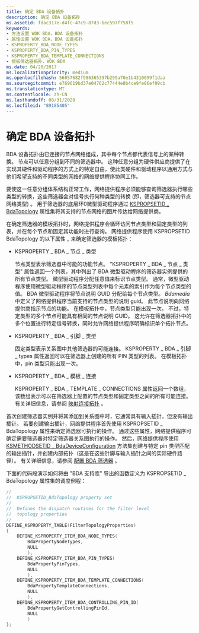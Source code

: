```yaml
---
title: 确定 BDA 设备拓扑
description: 确定 BDA 设备拓扑
ms.assetid: fdac317e-d4fc-47c9-87d3-bec597f758f5
keywords:
- 方法设置 WDK BDA，BDA 设备拓扑
- 属性设置 WDK BDA，BDA 设备拓扑
- KSPROPERTY_BDA_NODE_TYPES
- KSPROPERTY_BDA_PIN_TYPES
- KSPROPERTY_BDA_TEMPLATE_CONNECTIONS
- 模板筛选器拓扑，WDK BDA
ms.date: 04/20/2017
ms.localizationpriority: medium
ms.openlocfilehash: 56057682f986365397b299a70e1b4310099f1daa
ms.sourcegitcommit: e769619bd37e04762c77444e8b4ce9fe86ef09cb
ms.translationtype: MT
ms.contentlocale: zh-CN
ms.lasthandoff: 08/31/2020
ms.locfileid: "89185405"
---
```

# <a name="determining-bda-device-topology"></a>确定 BDA 设备拓扑





BDA 设备拓扑由已连接的节点网络组成，其中每个节点都代表信号上的某种转换。 节点可以任意分组到不同的筛选器中。 这种任意分组为硬件供应商提供了在实现其硬件和驱动程序的方式上的特定自由，使此类硬件和驱动程序以通用方式与他们希望支持的不同类型的网络的网络提供程序协同工作。

要使这一任意分组体系结构正常工作，网络提供程序必须能够查询筛选器执行哪些类型的转换，这些筛选器会对信号执行何种类型的转换 (即，筛选器可支持的节点网络类型) 。 用于筛选器的底层环0微型驱动程序通过 [KSPROPSETID \_ BdaTopology](./kspropsetid-bdatopology.md) 属性集将其支持的节点网络的图片传达给网络提供商。

在确定筛选器的模板拓扑时，网络提供程序会循环访问节点类型和固定类型的列表，并在每个节点和固定其功能时进行查询。 网络提供程序使用 KSPROPSETID BdaTopology 的以下属性 \_ 来确定筛选器的模板拓扑：

-   KSPROPERTY \_ BDA \_ 节点 \_ 类型

    节点类型表示筛选器中可能的功能节点。 "KSPROPERTY \_ BDA \_ 节点 \_ 类型" 属性返回一个列表，其中列出了 BDA 微型驱动程序的筛选器实例提供的所有节点类型。 微型驱动程序分配任意值来标识节点类型。 通常，微型驱动程序使用微型驱动程序的节点类型列表中每个元素的索引作为每个节点类型的值。 BDA 微型驱动程序将节点说明 GUID 分配给每个节点类型。 *Bdamedia*中定义了网络提供程序当前支持的节点类型的说明 guid。 此节点说明向网络提供商指示节点的功能。 在模板拓扑中，节点类型只能出现一次。 不过，特定类型的多个节点可能具有相同的节点说明 GUID。 这允许在筛选器拓扑中的多个位置进行特定信号转换，同时允许网络提供程序明确标识单个拓扑节点。

-   KSPROPERTY \_ BDA \_ 引脚 \_ 类型

    固定类型表示关系图中其他筛选器的可能连接。 KSPROPERTY \_ BDA \_ 引脚 \_ types 属性返回可以在筛选器上创建的所有 PIN 类型的列表。 在模板拓扑中，pin 类型只能出现一次。

-   KSPROPERTY \_ BDA \_ 模板 \_ 连接

    KSPROPERTY \_ BDA \_ TEMPLATE \_ CONNECTIONS 属性返回一个数组，该数组表示可以在筛选器上配置的节点类型和固定类型之间的所有可能连接。 有关详细信息，请参阅 [映射连接拓扑](mapping-connection-topology.md) 。

首次创建筛选器实例并将其添加到关系图中时，它通常具有输入插针，但没有输出插针。 若要创建输出插针，网络提供程序首先使用 KSPROPSETID \_ BdaTopology 属性来确定筛选器可执行的操作。 通过这些属性，网络提供程序可确定需要筛选器对特定筛选器关系图执行的操作。 然后，网络提供程序使用 [KSMETHODSETID \_ BdaDeviceConfiguration](./ksmethodsetid-bdadeviceconfiguration.md) 方法集创建与特定 pin 类型匹配的输出插针，并创建内部拓扑（这是在这些针脚与输入插针之间的实际硬件路径）。 有关详细信息，请参阅 [配置 BDA 筛选器](configuring-a-bda-filter.md) 。

下面的代码段演示如何将由 "BDA 支持库" 导出的函数定义为 KSPROPSETID \_ BdaTopology 属性集的调度例程：

```cpp
//
//  KSPROPSETID_BdaTopology property set
//
//  Defines the dispatch routines for the filter level
//  topology properties
//
DEFINE_KSPROPERTY_TABLE(FilterTopologyProperties)
{
    DEFINE_KSPROPERTY_ITEM_BDA_NODE_TYPES(
        BdaPropertyNodeTypes,
        NULL
        ),
    DEFINE_KSPROPERTY_ITEM_BDA_PIN_TYPES(
        BdaPropertyPinTypes,
        NULL
        ),
    DEFINE_KSPROPERTY_ITEM_BDA_TEMPLATE_CONNECTIONS(
        BdaPropertyTemplateConnections,
        NULL
        ),
    DEFINE_KSPROPERTY_ITEM_BDA_CONTROLLING_PIN_ID(
        BdaPropertyGetControllingPinId,
        NULL
        )
};
```

 


